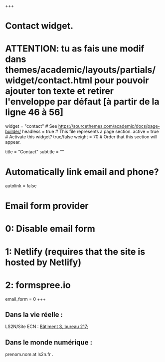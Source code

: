 +++
# Contact widget.
# ATTENTION: tu as fais une modif dans themes/academic/layouts/partials/widget/contact.html pour pouvoir ajouter ton texte et retirer l'enveloppe par défaut [à partir de la ligne 46 à 56]
widget = "contact"  # See https://sourcethemes.com/academic/docs/page-builder/
headless = true  # This file represents a page section.
active = true  # Activate this widget? true/false
weight = 70  # Order that this section will appear.

title = "Contact"
subtitle = ""

# Automatically link email and phone?
autolink = false

# Email form provider
#   0: Disable email form
#   1: Netlify (requires that the site is hosted by Netlify)
#   2: formspree.io
email_form = 0
+++
## Dans la vie réelle :  
LS2N/Site ECN : [Bâtiment S, bureau 217](https://www.openstreetmap.org/?mlat=47.25018&mlon=-1.54715#map=19/47.25018/-1.54715);
## Dans le monde numérique :   
prenom.nom at ls2n.fr . 

